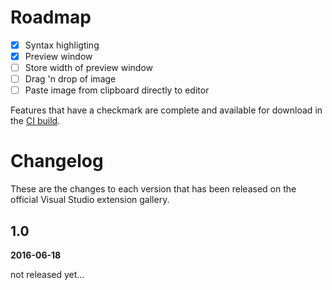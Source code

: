 # Roadmap

- [x] Syntax highligting
- [x] Preview window
- [ ] Store width of preview window
- [ ] Drag 'n drop of image
- [ ] Paste image from clipboard directly to editor

Features that have a checkmark are complete and available for
download in the
[CI build](http://vsixgallery.com/extension/9ca64947-e9ca-4543-bfb8-6cce9be19fd6/).

# Changelog

These are the changes to each version that has been released
on the official Visual Studio extension gallery.

## 1.0

**2016-06-18**

not released yet...